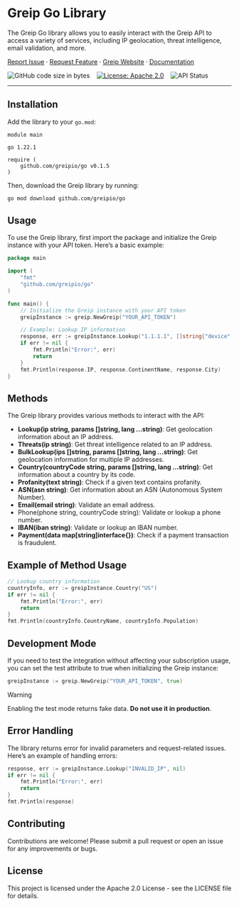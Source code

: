 # Greip Go Library

The Greip Go library allows you to easily interact with the Greip API to access a variety of services, including IP geolocation, threat intelligence, email validation, and more.

[Report Issue](https://github.com/Greipio/go/issues/new) ·
[Request Feature](https://github.com/Greipio/go/discussions/new?category=ideas)
· [Greip Website](https://greip.io/) · [Documentation](https://docs.greip.io/)

![GitHub code size in bytes](https://img.shields.io/github/languages/code-size/Greipio/go?color=green&label=Minified%20size&logo=github)
&nbsp;&nbsp;
[![License: Apache 2.0](https://img.shields.io/badge/License-Apache_2.0-blue.svg)](https://opensource.org/licenses/apache-2-0)
&nbsp;&nbsp;
![API Status](https://img.shields.io/website?down_color=orange&down_message=down&label=API%20status&up_color=green&up_message=up&url=https%3A%2F%2Fgreipapi.com)

---

## Installation

Add the library to your `go.mod`:

```
module main

go 1.22.1

require (
    github.com/greipio/go v0.1.5
)
```

Then, download the Greip library by running:

```bash
go mod download github.com/greipio/go
```

## Usage

To use the Greip library, first import the package and initialize the Greip instance with your API token. Here’s a basic example:

```go
package main

import (
    "fmt"
    "github.com/greipio/go"
)

func main() {
    // Initialize the Greip instance with your API token
    greipInstance := greip.NewGreip("YOUR_API_TOKEN")

    // Example: Lookup IP information
    response, err := greipInstance.Lookup("1.1.1.1", []string{"device", "security"})
    if err != nil {
        fmt.Println("Error:", err)
        return
    }
    fmt.Println(response.IP, response.ContinentName, response.City)
}
```

## Methods

The Greip library provides various methods to interact with the API:

- **Lookup(ip string, params []string, lang ...string)**: Get geolocation information about an IP address.
- **Threats(ip string)**: Get threat intelligence related to an IP address.
- **BulkLookup(ips []string, params []string, lang ...string)**: Get geolocation information for multiple IP addresses.
- **Country(countryCode string, params []string, lang ...string)**: Get information about a country by its code.
- **Profanity(text string)**: Check if a given text contains profanity.
- **ASN(asn string)**: Get information about an ASN (Autonomous System Number).
- **Email(email string)**: Validate an email address.
- Phone(phone string, countryCode string): Validate or lookup a phone number.
- **IBAN(iban string)**: Validate or lookup an IBAN number.
- **Payment(data map[string]interface{})**: Check if a payment transaction is fraudulent.

## Example of Method Usage

```go
// Lookup country information
countryInfo, err := greipInstance.Country("US")
if err != nil {
    fmt.Println("Error:", err)
    return
}
fmt.Println(countryInfo.CountryName, countryInfo.Population)
```

## Development Mode

If you need to test the integration without affecting your subscription usage, you can set the test attribute to true when initializing the Greip instance:

```go
greipInstance := greip.NewGreip("YOUR_API_TOKEN", true)
```

> [!WARNING]
> Enabling the test mode returns fake data. **Do not use it in production**.

## Error Handling

The library returns error for invalid parameters and request-related issues. Here’s an example of handling errors:

```go
response, err := greipInstance.Lookup("INVALID_IP", nil)
if err != nil {
    fmt.Println("Error:", err)
    return
}
fmt.Println(response)
```

## Contributing

Contributions are welcome! Please submit a pull request or open an issue for any improvements or bugs.

## License

This project is licensed under the Apache 2.0 License - see the LICENSE file for details.
